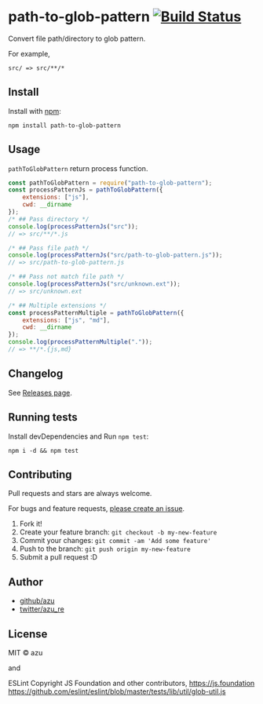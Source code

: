 # path-to-glob-pattern [![Build Status](https://travis-ci.org/azu/path-to-glob-pattern.svg?branch=master)](https://travis-ci.org/azu/path-to-glob-pattern)

Convert file path/directory to glob pattern.

For example, 

```
src/ => src/**/*
```

## Install

Install with [npm](https://www.npmjs.com/):

    npm install path-to-glob-pattern

## Usage

`pathToGlobPattern` return process function.

```js
const pathToGlobPattern = require("path-to-glob-pattern");
const processPatternJs = pathToGlobPattern({
    extensions: ["js"],
    cwd: __dirname
});
/* ## Pass directory */
console.log(processPatternJs("src"));
// => src/**/*.js

/* ## Pass file path */
console.log(processPatternJs("src/path-to-glob-pattern.js"));
// => src/path-to-glob-pattern.js

/* ## Pass not match file path */
console.log(processPatternJs("src/unknown.ext"));
// => src/unknown.ext

/* ## Multiple extensions */
const processPatternMultiple = pathToGlobPattern({
    extensions: ["js", "md"],
    cwd: __dirname
});
console.log(processPatternMultiple("."));
// => **/*.{js,md}
````

## Changelog

See [Releases page](https://github.com/azu/path-to-glob-pattern/releases).

## Running tests

Install devDependencies and Run `npm test`:

    npm i -d && npm test

## Contributing

Pull requests and stars are always welcome.

For bugs and feature requests, [please create an issue](https://github.com/azu/path-to-glob-pattern/issues).

1. Fork it!
2. Create your feature branch: `git checkout -b my-new-feature`
3. Commit your changes: `git commit -am 'Add some feature'`
4. Push to the branch: `git push origin my-new-feature`
5. Submit a pull request :D

## Author

- [github/azu](https://github.com/azu)
- [twitter/azu_re](https://twitter.com/azu_re)

## License

MIT © azu

and 

ESLint
Copyright JS Foundation and other contributors, https://js.foundation
https://github.com/eslint/eslint/blob/master/tests/lib/util/glob-util.js
